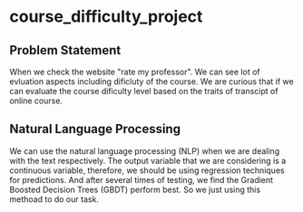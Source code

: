 # course_difficulty_project
## Problem Statement
When we check the website "rate my professor". We can see lot of evluation aspects including dificluty of the course. We are curious that if we can evaluate the course dificulty level 
based on the traits of transcipt of online course.
## Natural Language Processing
We can use the natural language processing (NLP) when we are dealing with the text respectively. 
The output variable that we are considering is a continuous variable, therefore, we should be using regression techniques for predictions. 
And after several times of testing, we find the Gradient Boosted Decision Trees (GBDT) perform best. So we just using this methoad to do our task.
